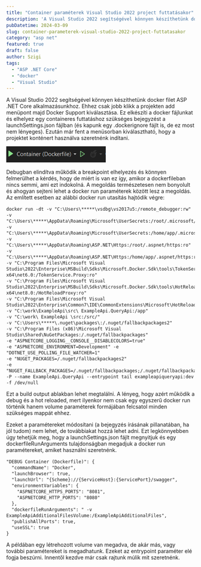 ```yaml
---
title: "Container paraméterek Visual Studio 2022 project futtatásakor"
description: 'A Visual Studio 2022 segítségével könnyen készíthetünk docker filet ASP .NET Core alkalmazásunkhoz. A futtatás során van lehetőség egyedi docker run paraméterek átadására.'
pubDatetime: 2024-03-09
slug: container-parameterek-visual-studio-2022-project-futtatasakor
category: "asp net"
featured: true
draft: false
author: Szigi
tags: 
  - "ASP .NET Core"
  - "docker"
  - "Visual Studio"
---
```


A Visual Studio 2022 segítségével könnyen készíthetünk docker filet ASP .NET Core alkalmazásunkhoz. Ehhez csak jobb klikk a projekten add menüpont majd Docker Support kiválasztása. Ez elkészíti a docker fájlunkat és elhelyez egy containeres futtatáshoz szükséges bejegyzést a launchSettings.json fájlban (és kapunk egy .dockerignore fájlt is, de ez most nem lényeges). Ezután már fent a menüsorban kiválasztható, hogy a projektet konténert használva szeretnénk indítani.

![container run button in visual studio](./image.png)

Debugban elindítva működik a breakpoint elhelyezés és könnyen felmerülhet a kérdés, hogy de miért is van ez így, amikor a dockerfileban nincs semmi, ami ezt indokolná. A megoldás természetesen nem bonyolult és ahogyan sejteni lehet a docker run paraméterek között lesz a megoldás. Az említett esetben az alábbi docker run utasítás hajtódik végre:

```
docker run -dt -v "C:\Users\*****\vsdbg\vs2017u5:/remote_debugger:rw" 
-v "C:\Users\*****\AppData\Roaming\Microsoft\UserSecrets:/root/.microsoft/usersecrets:ro" 
-v "C:\Users\*****\AppData\Roaming\Microsoft\UserSecrets:/home/app/.microsoft/usersecrets:ro" 
-v "C:\Users\*****\AppData\Roaming\ASP.NET\Https:/root/.aspnet/https:ro" 
-v "C:\Users\*****\AppData\Roaming\ASP.NET\Https:/home/app/.aspnet/https:ro" 
-v "C:\Program Files\Microsoft Visual Studio\2022\Enterprise\MSBuild\Sdks\Microsoft.Docker.Sdk\tools\TokenService.Proxy\linux-x64\net6.0:/TokenService.Proxy:ro" 
-v "C:\Program Files\Microsoft Visual Studio\2022\Enterprise\MSBuild\Sdks\Microsoft.Docker.Sdk\tools\HotReloadProxy\linux-x64\net8.0:/HotReloadProxy:ro" 
-v "C:\Program Files\Microsoft Visual Studio\2022\Enterprise\Common7\IDE\CommonExtensions\Microsoft\HotReload:/HotReloadAgent:ro" 
-v "C:\work\ExampleApi\src\ ExampleApi.QueryApi:/app" 
-v "C:\work\ ExampleApi \src:/src/" 
-v "C:\Users\*****\.nuget\packages\:/.nuget/fallbackpackages2" 
-v "C:\Program Files (x86)\Microsoft Visual Studio\Shared\NuGetPackages:/.nuget/fallbackpackages" 
-e "ASPNETCORE_LOGGING__CONSOLE__DISABLECOLORS=true" 
-e "ASPNETCORE_ENVIRONMENT=Development" -e "DOTNET_USE_POLLING_FILE_WATCHER=1" 
-e "NUGET_PACKAGES=/.nuget/fallbackpackages2" 
-e "NUGET_FALLBACK_PACKAGES=/.nuget/fallbackpackages;/.nuget/fallbackpackages2" 
-P --name ExampleApi.QueryApi --entrypoint tail exampleapiqueryapi:dev -f /dev/null
```

Ezt a build output ablakban lehet megtalálni. A lényeg, hogy azért működik a debug és a hot reloaded, mert ilyenkor nem csak egy egyszerű docker run történik hanem volume paraméterek formájában felcsatol minden szükséges mappát ehhez.

Ezeket a paramétereket módosítani (a bejegyzés írásának pillanatában, ha jól tudom) nem lehet, de továbbiakat hozzá lehet adni. Ezt legkönnyebben úgy tehetjük meg, hogy a launchSettings.json fájlt megnyitjuk és egy dockerfileRunArguments tulajdonságban megadjuk a docker run paramétereket, amiket használni szeretnénk.

```
"DEBUG Container (Dockerfile)": {
  "commandName": "Docker",
  "launchBrowser": true,
  "launchUrl": "{Scheme}://{ServiceHost}:{ServicePort}/swagger",
  "environmentVariables": {
    "ASPNETCORE_HTTPS_PORTS": "8081",
    "ASPNETCORE_HTTP_PORTS": "8080"
  },
  "dockerfileRunArguments": " -v ExampleApiAdditionalFilesVolume:/ExampleApiAdditionalFiles",
  "publishAllPorts": true,
  "useSSL": true
}
```

A példában egy létrehozott volume van megadva, de akár más, vagy további paramétereket is megadhatunk. Ezeket az entrypoint paraméter elé fogja beszúrni. Innentől kezdve már csak rajtunk múlik mit szeretnénk.
